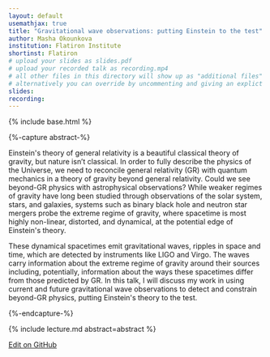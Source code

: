 ```yaml
---
layout: default
usemathjax: true
title: "Gravitational wave observations: putting Einstein to the test"
author: Masha Okounkova
institution: Flatiron Institute
shortinst: Flatiron
# upload your slides as slides.pdf
# upload your recorded talk as recording.mp4
# all other files in this directory will show up as "additional files"
# alternatively you can override by uncommenting and giving an explict URL:
slides: 
recording: 
---
```

{% include base.html %}

{%-capture abstract-%}

Einstein's theory of general relativity is a beautiful classical theory of gravity, but nature isn’t classical. In order to fully describe the physics of the Universe, we need to reconcile general relativity (GR) with quantum mechanics in a theory of gravity beyond general relativity. Could we see beyond-GR physics with astrophysical observations?  While weaker regimes of gravity have long been studied through observations of the solar system, stars, and galaxies, systems such as binary black hole and neutron star mergers probe the extreme regime of gravity, where spacetime is most highly non-linear, distorted, and dynamical, at the potential edge of Einstein's theory.

These dynamical spacetimes emit gravitational waves, ripples in space and time, which are detected by instruments like LIGO and Virgo.  The waves carry information about the extreme regime of gravity around their sources including, potentially, information about the ways these spacetimes differ from those predicted by GR. In this talk, I will discuss my work in using current and future gravitational wave observations to detect and constrain beyond-GR physics, putting Einstein's theory to the test. 

{%-endcapture-%}

<div class="col-xs-12" markdown="1">
{% include lecture.md abstract=abstract %}

[Edit on GitHub](https://github.com/EinsteinToolkit/et2021uiuc/edit/master/{{page.path}})
</div>
